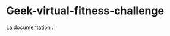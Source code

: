 # Geek-virtual-fitness-challenge


[La documentation :](https://github.com/PZZed/Geek-virtual-fitness-challenge/blob/main/index.html)
